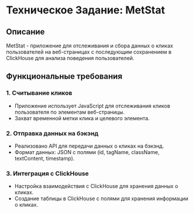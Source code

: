 # Техническое Задание: MetStat

## Описание

MetStat - приложение для отслеживания и сбора данных о кликах пользователей на веб-страницах с последующим сохранением в ClickHouse для анализа поведения пользователей.

## Функциональные требования

### 1. Считывание кликов

- Приложение использует JavaScript для отслеживания кликов пользователя по элементам веб-страницы.
- Захват временной метки клика и целевого элемента.

### 2. Отправка данных на бэкэнд

- Реализовано API для передачи данных о кликах на бэкэнд.
- Формат данных: JSON с полями (id, tagName, className, textContent, timestamp).

### 3. Интеграция с ClickHouse

- Настройка взаимодействия с ClickHouse для хранения данных о кликах.
- Создание таблицы в ClickHouse с полями для хранения информации о кликах.